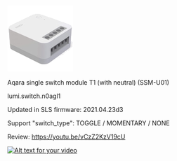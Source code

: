 ![icon](icon.png)

Aqara single switch module T1 (with neutral) (SSM-U01)

lumi.switch.n0agl1

Updated in SLS firmware: 2021.04.23d3

Support "switch_type": TOGGLE / MOMENTARY / NONE

Review: https://youtu.be/vCzZ2KzV19cU

[![Alt text for your video](https://img.youtube.com/vi/CzZ2KzV19cU/0.jpg)](https://youtu.be/vCzZ2KzV19cU)
